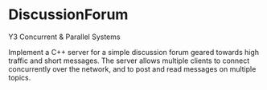 # DiscussionForum
Y3 Concurrent &amp; Parallel Systems

Implement a C++ server for a simple discussion forum geared towards high traffic and short messages. The server allows multiple clients to connect concurrently over the network, and to post and read messages on multiple topics.
